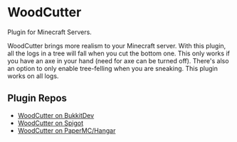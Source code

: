 WoodCutter
==========

Plugin for Minecraft Servers.

WoodCutter brings more realism to your Minecraft server. With this plugin, all the logs in a tree will fall when you cut the bottom one. This only works if you have an axe in your hand (need for axe can be turned off). There's also an option to only enable tree-felling when you are sneaking. This plugin works on all logs.

## Plugin Repos

- [WoodCutter on BukkitDev](http://dev.bukkit.org/bukkit-plugins/woodcutter)
- [WoodCutter on Spigot](https://www.spigotmc.org/resources/woodcutter.14677/)
- [WoodCutter on PaperMC/Hangar](https://hangar.papermc.io/enjikaka/WoodCutter)
